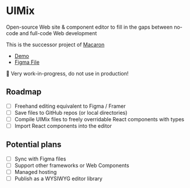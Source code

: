# UIMix

Open-source Web site & component editor to fill in the gaps between no-code and full-code Web development

This is the successor project of [Macaron](https://macaron-elements.com/)

* [Demo](https://uimix-editor.vercel.app/)
* [Figma File](https://www.figma.com/file/Ec45PJS7toeZIZWXKBYthG/UIMix-editor?node-id=0%3A1&t=5n9xAh34Qj7xe1Pc-1)

🚧 Very work-in-progress, do not use in production!

## Roadmap

- [ ] Freehand editing equivalent to Figma / Framer
- [ ] Save files to GitHub repos (or local directories)
- [ ] Compile UIMix files to freely overridable React components with types
- [ ] Import React components into the editor

## Potential plans

- [ ] Sync with Figma files
- [ ] Support other frameworks or Web Components
- [ ] Managed hosting
- [ ] Publish as a WYSIWYG editor library
